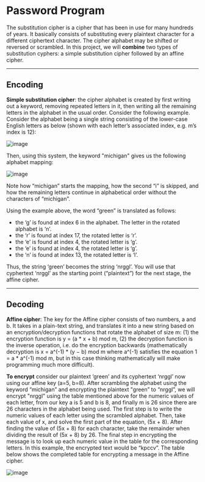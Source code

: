 # Password Program

The substitution cipher is a cipher that has been in use for many hundreds of years. It basically consists of substituting every plaintext character for a different ciphertext character. The cipher alphabet may be shifted or reversed or scrambled. In this project, we will **combine** two types of substitution cyphers: a simple substitution cipher followed by an affine cipher.

-------------------

## Encoding
 
**Simple substitution cipher**: the cipher alphabet is created by first writing out a keyword, removing repeated letters in it, then writing all the remaining letters in the alphabet in the usual order. Consider the following example. Consider the alphabet being a single string consisting of the lower-case English letters as below (shown with each letter’s associated index, e.g. m’s index is 12):

![image](https://github.com/liutiantian233/Password-Program/blob/master/index.png)

Then, using this system, the keyword "michigan" gives us the following alphabet mapping:

![image](https://github.com/liutiantian233/Password-Program/blob/master/michigan.png)

Note how “michigan” starts the mapping, how the second “i” is skipped, and how the remaining letters continue in alphabetical order without the characters of “michigan”.

Using the example above, the word “green” is translated as follows:
- the ‘g’ is found at index 6 in the alphabet. The letter in the rotated alphabet is ‘n’.
- the ‘r’ is found at index 17, the rotated letter is ‘r’.
- the ‘e’ is found at index 4, the rotated letter is ‘g’.
- the ‘e’ is found at index 4, the rotated letter is ‘g’.
- the ‘n’ is found at index 13, the rotated letter is ‘l’.

Thus, the string ‘green’ becomes the string ‘nrggl’. You will use that cyphertext ‘nrggl’ as the starting point (“plaintext”) for the next stage, the affine cipher.

-------------------

## Decoding

**Affine cipher**: The key for the Affine cipher consists of two numbers, a and b. It takes in a plain-text string, and translates it into a new string based on an encryption/decryption functions that rotate the alphabet of size m: (1) the encryption function is y = (a * x + b) mod m, (2) the decryption function is the inverse operation, i.e. do the encryption backwards (mathematically decryption is x = a^(-1) * (y − b) mod m where a^(-1) satisfies the equation 1 = a * a^(-1) mod m, but in this case thinking mathematically will make programming much more difficult).

**To encrypt** consider our plaintext ‘green’ and its cyphertext ‘nrggl’ now using our affine key (a=5, b=8). After scrambling the alphabet using the keyword “michigan” and encrypting the plaintext "green” to “nrggl”, we will encrypt "nrggl" using the table mentioned above for the numeric values of each letter, from our key a is 5 and b is 8, and finally m is 26 since there are 26 characters in the alphabet being used. The first step is to write the numeric values of each letter using the scrambled alphabet. Then, take each value of x, and solve the first part of the equation, (5x + 8). After finding the value of (5x + 8) for each character, take the remainder when dividing the result of (5x + 8) by 26. The final step in encrypting the message is to look up each numeric value in the table for the corresponding letters. In this example, the encrypted text would be “kpccv”. The table below shows the completed table for encrypting a message in the Affine cipher.

![image](https://github.com/liutiantian233/Password-Program/blob/master/encrypt.png)
